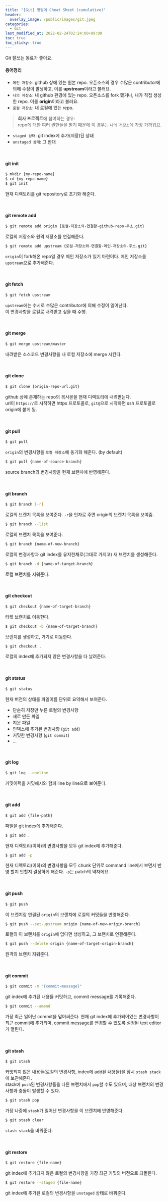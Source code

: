 ```yaml
---
title: "[Git] 명령어 Cheat Sheet (cumulative)"
header:
  overlay_image: /public/images/git.jpeg
categories:
  - Git
last_modified_at: 2022-02-24T02:24:00+09:00
toc: true
toc_sticky: true
---
```


Git 잘쓰는 동료가 좋아요.

#### 용어정리

- `메인 저장소`: github 상에 있는 원본 repo. 오픈소스의 경우 수많은 contributor에 의해 수정이 발생하고, 이를 **upstream**이라고 불러요.
- `나의 저장소`: 내 github 환경에 있는 repo. 오픈소스를 fork 했거나, 내가 직접 생성한 repo. 이를 **origin**이라고 불러요.
- `로컬 저장소`: 내 로컬에 있는 repo.

> **회사 프로젝트**에 참여하는 경우:  
repo에 대한 여러 권한들을 받기 때문에 이 경우는 `나의 저장소`에 가장 가까워요.

- `staged 상태`: git index에 추가(저장)된 상태
- `unstaged 상태`: 그 반대

<br />

#### git init
```bash
$ mkdir {my-repo-name}
$ cd {my-repo-name}
$ git init
```
현재 디렉토리를 git repository로 초기화 해준다.

<br />

#### git remote add
```bash
$ git remote add origin {로컬-저장소와-연결할-github-repo-주소.git}
```
로컬의 저장소와 원격 저장소를 연결해준다.

```bash
$ git remote add upstream {로컬-저장소와-연결할-메인-저장소의-주소.git}
```
`origin`이 fork해온 repo일 경우 메인 저장소가 있기 마련이다. 메인 저장소를 `upstream`으로 추가해준다.

<br />

#### git fetch
```bash
$ git fetch upstream
```
`upstream`에는 수시로 수많은 contributor에 의해 수정이 일어난다.  
이 변경사항을 로컬로 내려받고 싶을 때 수행.

<br />

#### git merge
```bash
$ git merge upstream/master
```
내려받은 소스코드 변경사항을 내 로컬 저장소에 merge 시킨다.

<br />

#### git clone

```bash
$ git clone {origin-repo-url.git}
```
github 상에 존재하는 repo의 복사본을 현재 디렉토리에 내려받는다.  
url이 `https://`로 시작하면 https 프로토콜로, `git@`으로 시작하면 ssh 프로토콜로 origin에 붙게 됨.

<br />

#### git pull

```bash
$ git pull
```
`origin`의 변경사항을 `로컬 저장소`에 동기화 해준다. (by default)

```bash
$ git pull {name-of-source-branch}
```
source branch의 변경사항을 현재 브랜치에 반영해준다.

<br />

#### git branch

```bash
$ git branch [-r]
```
로컬의 브랜치 목록을 보여준다. `-r`을 인자로 주면 origin의 브랜치 목록을 보여줌.

```bash
$ git branch --list
```
로컬의 브랜치 목록을 보여준다. 

```bash
$ git branch {name-of-new-branch}
```
로컬의 변경사항과 git index를 유지한채로(그대로 가지고) 새 브랜치를 생성해준다.

```bash
$ git branch -d {name-of-target-branch}
```
로컬 브랜치를 지워준다. 

<br />


#### git checkout

```bash
$ git checkout {name-of-target-branch}
```
타켓 브랜치로 이동한다.

```bash
$ git checkout -b {name-of-target-branch}
```
브랜치를 생성하고, 거기로 이동한다.

```bash
$ git checkout .
```
로컬의 index에 추가되지 않은 변경사항을 다 날려준다.

<br />

#### git status

```bash
$ git status
```
현재 버전의 상태를 파일이름 단위로 요약해서 보여준다.
- 단순히 저장만 누른 로컬의 변경사항
- 새로 만든 파일
- 지운 파일
- 인덱스에 추가된 변경사항 (`git add`)
- 커밋한 변경사항 (`git commit`)
- ...

<br />

#### git log

```bash
$ git log --oneline
```
커밋이력을 커밋해시와 함께 line by line으로 보여준다.

<br />

#### git add

```bash
$ git add {file-path}
```
파일을 git index에 추가해준다.

```bash
$ git add .
```
현재 디렉토리(이하)의 변경사항을 모두 git index에 추가해준다.

```bash
$ git add -p
```
현재 디렉토리(이하)의 변경사항을 모두 chunk 단위로 command line에서 보면서 반영 할지 안할지 결정하게 해준다. `-p`는 patch의 약자에요.

<br />

#### git push

```bash
$ git push
```
이 브랜치랑 연결된 `origin`의 브랜치에 로컬의 커밋들을 반영해준다.

```bash
$ git push --set-upstream origin {name-of-new-origin-branch}
```
로컬의 이 브랜치를 `origin`에 없다면 생성하고, 그 브랜치로 연결해준다.

```bash
$ git push --delete origin {name-of-target-origin-branch}
```
원격의 브랜치 지워준다.

<br />


#### git commit

```bash
$ git commit -m "{commit-message}"
```
git index에 추가된 내용들 커밋하고, commit message를 기록해준다.

```bash
$ git commit --amend
```
가장 최근 일어난 commit을 덮어써준다. 현재 git index에 추가되어있는 변경사항이 최근 commit에 추가되며, commit message를 변경할 수 있도록 설정된 text editor가 열린다.

<br />

#### git stash

```bash
$ git stash
```
커밋되지 않은 내용들(로컬의 변경사항, index에 add된 내용들)을 잠시 `stash stack`에 보관해준다.  
stack에 `push`된 변경사항들을 다른 브랜치에서 `pop`할 수도 있으며, 대상 브랜치의 변경사항과 충돌이 발생할 수 있다.

```bash
$ git stash pop
```
가장 나중에 `stash`가 일어난 변경사항을 이 브랜치에 반영해준다.

```bash
$ git stash clear
```
`stash stack`을 비워준다.

<br />

#### git restore

```bash
$ git restore {file-name}
```
git index에 추가되지 않은 로컬의 변경사항을 가장 최근 커밋의 버전으로 되돌린다.

```bash
$ git restore --staged {file-name}
```
git index에 추가된 로컬의 변경사항을 `unstaged` 상태로 바꿔준다.